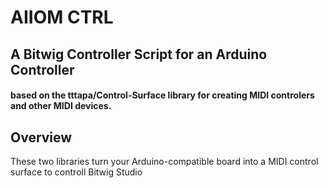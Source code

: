 # AIIOM CTRL
## A Bitwig Controller Script for an Arduino Controller
#### based on the **tttapa/Control-Surface** library for creating MIDI controlers and other MIDI devices.

## Overview
These two libraries turn your Arduino-compatible board into a MIDI control surface to controll Bitwig Studio
